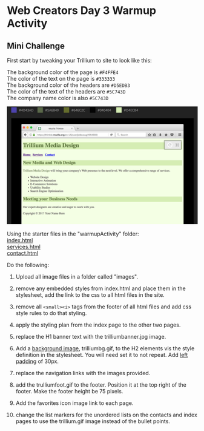 # Web Creators Day 3 Warmup Activity

## Mini Challenge 

First start by tweaking your Trillium to site to look like this: 

The background color of the page is `#F4FFE4` <br>
The color of the text on the page is `#333333`<br>
The background color of the headers are `#D5EDB3`<br>
The color of the text of the headers are `#5C743D`<br>
The company name color is also `#5C743D`<br>


![Trillium Colors](images/trilliumColors.png)

Using the starter files in the "warmupActivity" folder:<br>
[index.html](index.html)<br>
[services.html](services.html)<br>
[contact.html](contact.html)<br>

Do the following:

1.  Upload all image files in a folder called "images".

2. remove any embedded styles from index.html and place them in the stylesheet, add the link to the css to all html files in the site.

3. remove all `<small><i>` tags from the footer of all html files and add css style rules to do that styling.

4. apply the styling plan from the index page to the other two pages.

5. replace the H1 banner text with the trilliumbanner.jpg image. 

6. Add a [background image](https://www.w3schools.com/cssref/pr_background-image.asp), trilliumbg.gif, to the H2 elements vis the style definition in the stylesheet.
   You will need set it to not repeat. Add [left padding](https://www.w3schools.com/css/css_padding.asp) of 30px.

7. replace the navigation links with the images provided.

8. add the trulliumfoot.gif to the footer. Position it at the top right of the footer. Make the footer height be 75 pixels.

9. Add the favorites icon image link to each page.

10. change the list markers for the unordered lists on the contacts and index pages to use the trillium.gif image instead of the bullet points.

